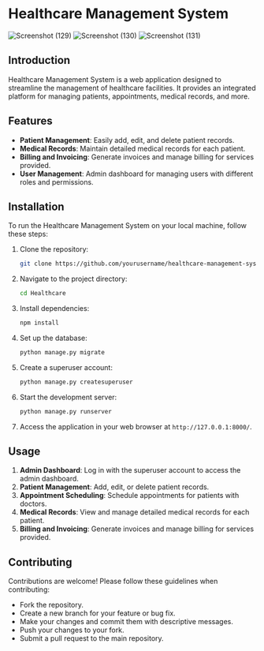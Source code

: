 # Healthcare Management System
![Screenshot (129)](https://github.com/shanmukhsrisaivedullapalli/Healthcare/assets/90882705/2ae66965-fc17-40c9-842a-7a64f755ec58)
![Screenshot (130)](https://github.com/shanmukhsrisaivedullapalli/Healthcare/assets/90882705/86642171-8c46-4318-83af-f09256fddabf)
![Screenshot (131)](https://github.com/shanmukhsrisaivedullapalli/Healthcare/assets/90882705/16d4061e-36c9-4353-8609-d8df47b9ee39)



## Introduction

Healthcare Management System is a web application designed to streamline the management of healthcare facilities. It provides an integrated platform for managing patients, appointments, medical records, and more.

## Features

- **Patient Management**: Easily add, edit, and delete patient records.
- **Medical Records**: Maintain detailed medical records for each patient.
- **Billing and Invoicing**: Generate invoices and manage billing for services provided.
- **User Management**: Admin dashboard for managing users with different roles and permissions.

## Installation

To run the Healthcare Management System on your local machine, follow these steps:

1. Clone the repository:

   ```bash
   git clone https://github.com/yourusername/healthcare-management-system.git
   ```

2. Navigate to the project directory:

   ```bash
   cd Healthcare
   ```

3. Install dependencies:

   ```bash
   npm install
   ```

4. Set up the database:

   ```bash
   python manage.py migrate
   ```

5. Create a superuser account:

   ```bash
   python manage.py createsuperuser
   ```

6. Start the development server:

   ```bash
   python manage.py runserver
   ```

7. Access the application in your web browser at `http://127.0.0.1:8000/`.

## Usage

1. **Admin Dashboard**: Log in with the superuser account to access the admin dashboard.
2. **Patient Management**: Add, edit, or delete patient records.
3. **Appointment Scheduling**: Schedule appointments for patients with doctors.
4. **Medical Records**: View and manage detailed medical records for each patient.
5. **Billing and Invoicing**: Generate invoices and manage billing for services provided.

## Contributing

Contributions are welcome! Please follow these guidelines when contributing:

- Fork the repository.
- Create a new branch for your feature or bug fix.
- Make your changes and commit them with descriptive messages.
- Push your changes to your fork.
- Submit a pull request to the main repository.
